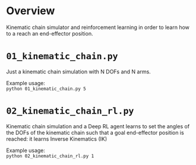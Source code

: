 # Overview

Kinematic chain simulator and reinforcement learning in order to learn how to a reach an end-effector position.



# `01_kinematic_chain.py`

Just a kinematic chain simulation with N DOFs and N arms.

Example usage:\
`python 01_kinematic_chain.py 5`



# `02_kinematic_chain_rl.py`

Kinematic chain simulation and a Deep RL agent learns to set the angles of the DOFs of the kinematic chain such that a goal end-effector position is reached: it learns Inverse Kinematics (IK)

Example usage:\
`python 02_kinematic_chain_rl.py 1`
